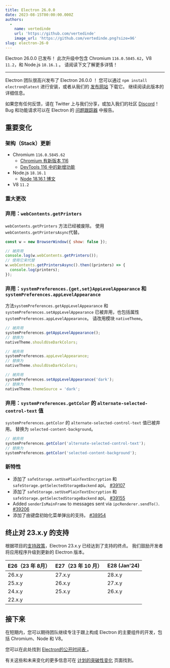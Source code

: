 ```yaml
---
title: Electron 26.0.0
date: 2023-08-15T00:00:00.000Z
authors:
  - 
    name: vertedinde
    url: 'https://github.com/vertedinde'
    image_url: 'https://github.com/vertedinde.png?size=96'
slug: electron-26-0
---
```


Electron 26.0.0 已发布！ 此次升级中包含 Chromium `116.0.5845.62`，V8 `11.2`，和 Node.js `18.16.1` 。 请阅读下文了解更多详情！

---

Electron 团队很高兴发布了 Electron 26.0.0 ！ 您可以通过 `npm install electron@latest` 进行安装，或者从我们的 [发布网站](https://releases.electronjs.org/releases/stable) 下载它。 继续阅读此版本的详细信息。

如果您有任何反馈，请在 Twitter 上与我们分享，或加入我们的社区 [Discord](https://discord.com/invite/electronjs)！ Bug 和功能请求可以在 Electron 的 [问题跟踪器](https://github.com/electron/electron/issues) 中报告。

## 重要变化

### 架构（Stack）更新

- Chromium `116.0.5845.62`
  - [Chromium 有新版本 116](https://developer.chrome.com/blog/new-in-chrome-116/)
  - [DevTools 116 中的新增功能](https://developer.chrome.com/blog/new-in-devtools-116/)
- Node.js `18.16.1`
  - [Node 18.16.1 博文](https://nodejs.org/en/blog/release/v18.16.1/)
- V8 `11.2`

### 重大更改

### 弃用：`webContents.getPrinters`

`webContents.getPrinters` 方法已经被废除。 使用`webContents.getPrintersAsync`代替。

```js
const w = new BrowserWindow({ show: false });

// 被弃用
console.log(w.webContents.getPrinters());
// 使用它来代替
w.webContents.getPrintersAsync().then((printers) => {
  console.log(printers);
});
```

### 弃用：`systemPreferences.{get,set}AppLevelAppearance` 和 `systemPreferences.appLevelAppearance`

方法`systemPreferences.getAppLevelAppearance` 和 `systemPreferences.setAppLevelAppearance` 已被弃用，也包括属性 `systemPreferences.appLevelAppearance`。 请改用模块 `nativeTheme`。

```js
// 被弃用
systemPreferences.getAppLevelAppearance();
// 替换为
nativeTheme.shouldUseDarkColors;

// 被弃用
systemPreferences.appLevelAppearance;
// 替换为
nativeTheme.shouldUseDarkColors;

// 被弃用
systemPreferences.setAppLevelAppearance('dark');
// 替换为
nativeTheme.themeSource = 'dark';
```

### 弃用：`systemPreferences.getColor` 的 `alternate-selected-control-text` 值

`systemPreferences.getColor` 的 `alternate-selected-control-text` 值已被弃用。 替换为 `selected-content-background`。

```js
// 被弃用
systemPreferences.getColor('alternate-selected-control-text');
// 替换为
systemPreferences.getColor('selected-content-background');
```

### 新特性

- 添加了 `safeStorage.setUsePlainTextEncryption` 和 `safeStorage.getSelectedStorageBackend` api。 [#39107](https://github.com/electron/electron/pull/39107)
- 添加了 `safeStorage.setUsePlainTextEncryption` 和 `safeStorage.getSelectedStorageBackend` api。 [#39155](https://github.com/electron/electron/pull/39155)
- Added `senderIsMainFrame` to messages sent via `ipcRenderer.sendTo()`. [#39206](https://github.com/electron/electron/pull/39206)
- 添加了由键盘初始化菜单弹出的支持。 [#38954](https://github.com/electron/electron/pull/38954)

## 终止对 23.x.y 的支持

根据项目的[支持政策](https://www.electronjs.org/docs/latest/tutorial/electron-timelines#version-support-policy)，Electron 23.x.y 已经达到了支持的终点。 我们鼓励开发者将应用程序升级到更新的 Electron 版本。

| E26（23 年 8月） | E27（23 年 10 月） | E28 (Jan'24) |
| ------------ | -------------- | ------------ |
| 26.x.y       | 27.x.y         | 28.x.y       |
| 25.x.y       | 26.x.y         | 27.x.y       |
| 24.x.y       | 25.x.y         | 26.x.y       |
| 22.x.y       |                |              |

## 接下来

在短期内，您可以期待团队继续专注于跟上构成 Electron 的主要组件的开发，包括 Chromium、Node 和 V8。

您可以在此处找到 [ Electron的公开时间表 ](https://www.electronjs.org/docs/latest/tutorial/electron-timelines)。

有关这些和未来变化的更多信息可在 [计划的突破性变化](https://github.com/electron/electron/blob/main/docs/breaking-changes.md) 页面找到。
